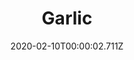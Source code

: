 ---
templateKey: blog-post
title: Garlic
type: vegetable
description: Adds a wonderful zestiness to dishes. High quality garlic can be pretty spicy.
featuredpost: false
date: 2020-02-10T00:00:02.711Z
featuredimage: /img/Garlic.png
sellPrice: 60
tags:
  - Spring
  - edible
  - vegetable
  - Escargot
  - Fiddlehead Risotto
  - Oil of Garlic
---